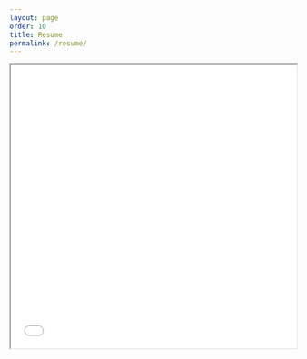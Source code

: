 ```yaml
---
layout: page
order: 10
title: Resume
permalink: /resume/
---
```


<div>
    <iframe src="/assets/Ron-Schmitt-software-developer.pdf" width="100%" height="500px">
    </iframe>
</div>

